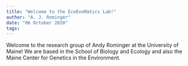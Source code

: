 ```yaml
---
title: "Welcome to the EcoEvoMatics Lab!"
author: "A. J. Rominger"
date: "06 October 2020"
tags: 
---
```



Welcome to the research group of Andy Rominger at the University of Maine!  We are based in the School of Biology and Ecology and also the Maine Center for Genetics in the Environment.